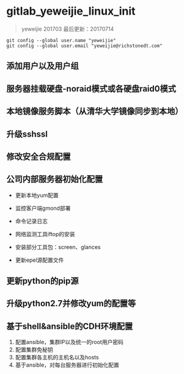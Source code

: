 # gitlab_yeweijie_linux_init

> yeweijie 
> 201703
> 最后更新：20170714


```
git config --global user.name "yeweijie"
git config --global user.email "yeweijie@richstonedt.com"

```

##  添加用户以及用户组 

##  服务器挂载硬盘-noraid模式或各硬盘raid0模式 
## 本地镜像服务脚本（从清华大学镜像同步到本地）
##  升级sshssl

##   修改安全合规配置

##  公司内部服务器初始化配置
- 更新本地yum配置

- 监控客户端gmond部署

- 命令记录日志

- 网络监测工具iftop的安装

- 安装部分工具包：screen、glances

- 更新epel源配置文件

## 更新python的pip源

## 升级python2.7并修改yum的配置等

## 基于shell&ansible的CDH环境配置
1. 配置ansible，集群IP以及统一的root用户密码
2. 配置集群免秘钥
3. 配置集群各主机的主机名以及hosts
4. 基于ansible，对每台服务器进行初始化配置








###  




